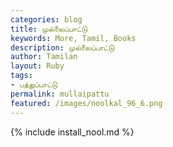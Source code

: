```yaml
---  
categories: blog  
title: முல்லைப்பாட்டு  
keywords: More, Tamil, Books  
description: முல்லைப்பாட்டு  
author: Tamilan  
layout: Ruby  
tags:     
- பத்துப்பாட்டு
permalink: mullaipattu  
featured: /images/noolkal_96_6.png  
---  
```

{% include install_nool.md %}  
